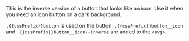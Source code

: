 This is the inverse version of a button that looks like an icon. Use it when you need an icon button on a dark background.

`.{{cssPrefix}}button` is used on the button. `.{{cssPrefix}}button__icon` and `.{{cssPrefix}}button__icon--inverse` are added to the `<svg>`.
